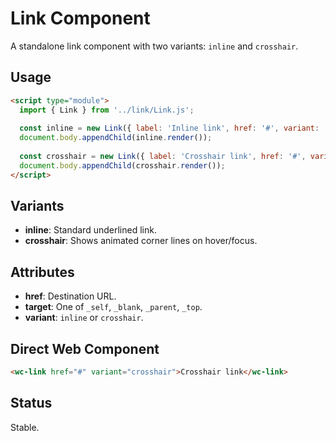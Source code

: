 # Link Component

A standalone link component with two variants: `inline` and `crosshair`.

## Usage

```html
<script type="module">
  import { Link } from '../link/Link.js';
  
  const inline = new Link({ label: 'Inline link', href: '#', variant: 'inline' });
  document.body.appendChild(inline.render());
  
  const crosshair = new Link({ label: 'Crosshair link', href: '#', variant: 'crosshair' });
  document.body.appendChild(crosshair.render());
</script>
```

## Variants

- **inline**: Standard underlined link.
- **crosshair**: Shows animated corner lines on hover/focus.

## Attributes

- **href**: Destination URL.
- **target**: One of `_self`, `_blank`, `_parent`, `_top`.
- **variant**: `inline` or `crosshair`.

## Direct Web Component

```html
<wc-link href="#" variant="crosshair">Crosshair link</wc-link>
```

## Status

Stable.
